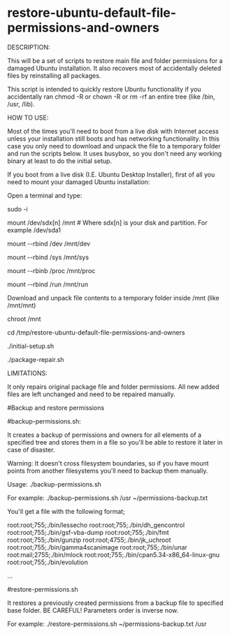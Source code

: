 # restore-ubuntu-default-file-permissions-and-owners

DESCRIPTION:

This will be a set of scripts to restore main file and folder permissions for a damaged Ubuntu installation.
It also recovers most of accidentally deleted files by reinstalling all packages.

This script is intended to quickly restore Ubuntu functionality if you accidentally ran chmod -R or chown -R or rm -rf an entire tree
(like /bin, /usr, /lib).

HOW TO USE:

Most of the times you'll need to boot from a live disk with Internet access unless your installation still boots and has networking functionality.
In this case you only need to download and unpack the file to a temporary folder and run the scripts below. It uses busybox, so you don't need any
working binary at least to do the initial setup.

If you boot from a live disk (I.E. Ubuntu Desktop Installer), first of all you need to mount your damaged Ubuntu installation:

Open a terminal and type:

sudo -i

mount /dev/sdx[n] /mnt   # Where sdx[n] is your disk and partition. For example /dev/sda1

mount --rbind /dev /mnt/dev

mount --rbind /sys /mnt/sys

mount --rbinb /proc /mnt/proc

mount --rbind /run /mnt/run


Download and unpack file contents to a temporary folder inside /mnt (like /mnt/mnt)

chroot /mnt

cd /tmp/restore-ubuntu-default-file-permissions-and-owners

./initial-setup.sh

./package-repair.sh

LIMITATIONS:

It only repairs original package file and folder permissions. All new added files are left unchanged and need to be repaired manually.

#Backup and restore permissions

#backup-permissions.sh:

It creates a backup of permissions and owners for all elements of a specified tree and stores them in a file so you'll be able to restore it later in case of disaster.

Warning: It doesn't cross filesystem boundaries, so if you have mount points from another filesystems you'll need to backup them manually.

Usage: ./backup-permissions.sh <base dir> <output file>

  For example: ./backup-permissions.sh /usr ~/permissions-backup.txt
  
You'll get a file with the following format;
  
root:root;755;./bin/lessecho
root:root;755;./bin/dh_gencontrol
root:root;755;./bin/gsf-vba-dump
root:root;755;./bin/fmt
root:root;755;./bin/gunzip
root:root;4755;./bin/jk_uchroot
root:root;755;./bin/gamma4scanimage
root:root;755;./bin/unar
root:mail;2755;./bin/mlock
root:root;755;./bin/cpan5.34-x86_64-linux-gnu
root:root;755;./bin/evolution

...
  

#restore-permissions.sh

It restores a previously created permissions from a backup file to specified base folder. BE CAREFUL! Parameters order is inverse now.
  
  For example: ./restore-permissions.sh ~/permissions-backup.txt /usr
  
